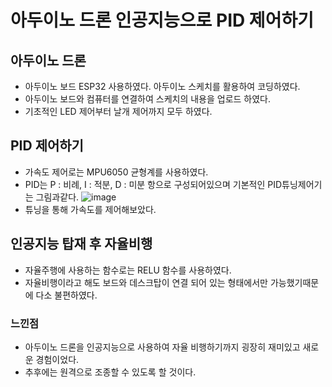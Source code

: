 # 아두이노 드론 인공지능으로 PID 제어하기

## 아두이노 드론
- 아두이노 보드 ESP32 사용하였다. 아두이노 스케치를 활용하여 코딩하였다.
- 아두이노 보드와 컴퓨터를 연결하여 스케치의 내용을 업로드 하였다.
- 기초적인 LED 제어부터 날개 제어까지 모두 하였다.

## PID 제어하기
- 가속도 제어로는 MPU6050 균형계를 사용하였다.
- PID는 P : 비례, I : 적분, D : 미분 항으로 구성되어있으며 기본적인 PID튜닝제어기는 그림과같다.
![image](https://user-images.githubusercontent.com/63223796/192217314-29c55cba-50b1-4279-9fd7-bcf1c6d144ff.png)
- 튜닝을 통해 가속도를 제어해보았다.

## 인공지능 탑재 후 자율비행
- 자율주행에 사용하는 함수로는 RELU 함수를 사용하였다.
- 자율비행이라고 해도 보드와 데스크탑이 연결 되어 있는 형태에서만 가능했기때문에 다소 불편하였다.

### 느낀점
- 아두이노 드론을 인공지능으로 사용하여 자율 비행하기까지 굉장히 재미있고 새로운 경험이었다.
- 추후에는 원격으로 조종할 수 있도록 할 것이다.
